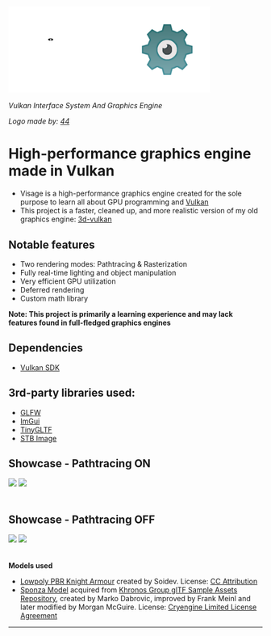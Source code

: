 <img src="images/visage.png" width="400" alt="Visage">

*Vulkan Interface System And Graphics Engine*

*Logo made by: [44](https://github.com/44ang3ls)*

# High-performance graphics engine made in Vulkan

- Visage is a high-performance graphics engine created for the sole purpose to learn all about GPU programming and [Vulkan](https://www.vulkan.org/)
- This project is a faster, cleaned up, and more realistic version of my old graphics engine: [3d-vulkan](https://github.com/DrewLedge/3d-vulkan)

## Notable features
- Two rendering modes: Pathtracing & Rasterization
- Fully real-time lighting and object manipulation
- Very efficient GPU utilization
- Deferred rendering
- Custom math library

**Note: This project is primarily a learning experience and may lack features found in full-fledged graphics engines**

## Dependencies
- [Vulkan SDK](https://vulkan.lunarg.com/)

## 3rd-party libraries used:
- [GLFW](https://github.com/glfw/glfw)
- [ImGui](https://github.com/ocornut/imgui)
- [TinyGLTF](https://github.com/syoyo/tinygltf)
- [STB Image](https://github.com/nothings/stb)

## Showcase - Pathtracing ON
<div style="padding-bottom: 20px;">
  <img src="images/showcase1.png">
  <img src="images/showcase2.png">
</div>

## Showcase - Pathtracing OFF
<div style="padding-bottom: 20px;">
  <img src="images/showcase3.png">
  <img src="images/showcase4.png">
</div>

**Models used**
- [Lowpoly PBR Knight Armour](https://sketchfab.com/3d-models/lowpoly-pbr-knight-armour-7e8485a272784e6cb3b5bda68ff319fa) created by Soidev. License: [CC Attribution](https://creativecommons.org/licenses/by/4.0/)
- [Sponza Model](https://github.com/KhronosGroup/glTF-Sample-Assets/tree/main/Models/Sponza) acquired from [Khronos Group glTF Sample Assets Repository](https://github.com/KhronosGroup/glTF-Sample-Assets/tree/main), created by Marko Dabrovic, improved by Frank Meinl and later modified by Morgan McGuire. License: [Cryengine Limited License Agreement](https://www.cryengine.com/ce-terms)

---